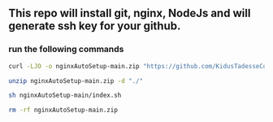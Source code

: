 ## This repo will install git, nginx, NodeJs and will generate ssh key for your github.

### run the following commands
```sh
curl -LJO -o nginxAutoSetup-main.zip "https://github.com/KidusTadesseCode/nginxAutoSetup/archive/refs/heads/main.zip"
```
```sh
unzip nginxAutoSetup-main.zip -d "./"
```
```sh
sh nginxAutoSetup-main/index.sh
```
```sh
rm -rf nginxAutoSetup-main.zip
```
